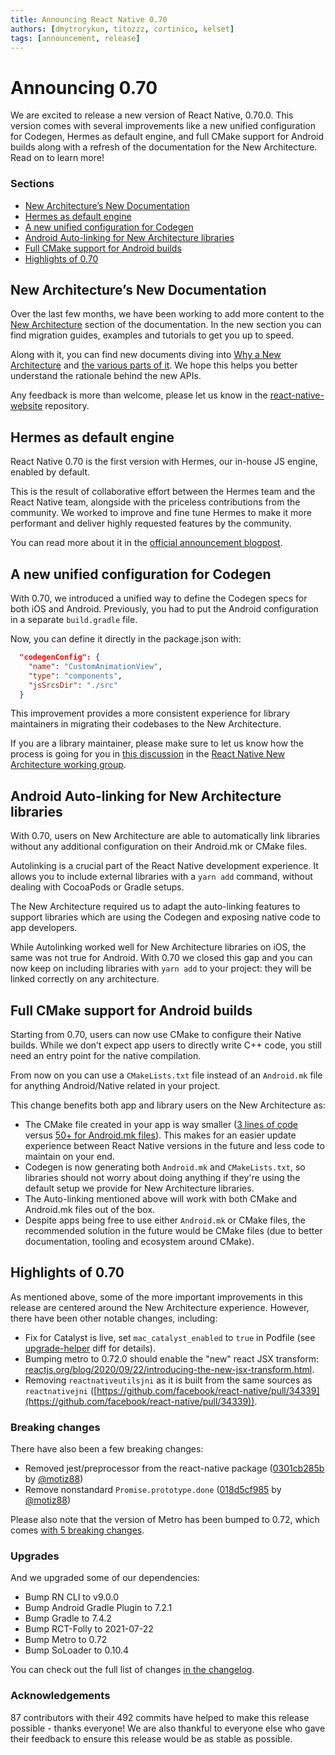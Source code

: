 ```yaml
---
title: Announcing React Native 0.70
authors: [dmytrorykun, titozzz, cortinico, kelset]
tags: [announcement, release]
---
```


# Announcing 0.70

We are excited to release a new version of React Native, 0.70.0. This version comes with several improvements like a new unified configuration for Codegen, Hermes as default engine, and full CMake support for Android builds along with a refresh of the documentation for the New Architecture. Read on to learn more!

### Sections

- [New Architecture’s New Documentation](/blog/2022/09/05/version-070#new-architectures-new-documentation)
- [Hermes as default engine](/blog/2022/09/05/version-070#hermes-as-default-engine)
- [A new unified configuration for Codegen](/blog/2022/09/05/version-070#a-new-unified-configuration-for-codegen)
- [Android Auto-linking for New Architecture libraries](/blog/2022/09/05/version-070#android-auto-linking-for-new-architecture-libraries)
- [Full CMake support for Android builds](/blog/2022/09/05/version-070#full-cmake-support-for-android-builds)
- [Highlights of 0.70](/blog/2022/09/05/version-070#highlights-of-070)

<!--truncate-->

## New Architecture’s New Documentation

Over the last few months, we have been working to add more content to the [New Architecture](https://reactnative.dev/docs/next/the-new-architecture/landing-page) section of the documentation. In the new section you can find migration guides, examples and tutorials to get you up to speed.

Along with it, you can find new documents diving into [Why a New Architecture](https://reactnative.dev/docs/next/the-new-architecture/why) and [the various parts of it](https://reactnative.dev/docs/next/the-new-architecture/pillars). We hope this helps you better understand the rationale behind the new APIs.

Any feedback is more than welcome, please let us know in the [react-native-website](https://github.com/facebook/react-native-website) repository.

## Hermes as default engine

React Native 0.70 is the first version with Hermes, our in-house JS engine, enabled by default.

This is the result of collaborative effort between the Hermes team and the React Native team, alongside with the priceless contributions from the community. We worked to improve and fine tune Hermes to make it more performant and deliver highly requested features by the community.

You can read more about it in the [official announcement blogpost](https://reactnative.dev/blog/2022/07/08/hermes-as-the-default).

## A new unified configuration for Codegen

With 0.70, we introduced a unified way to define the Codegen specs for both iOS and Android. Previously, you had to put the Android configuration in a separate `build.gradle` file.

Now, you can define it directly in the package.json with:

```json
  "codegenConfig": {
    "name": "CustomAnimationView",
    "type": "components",
    "jsSrcsDir": "./src"
  }
```

This improvement provides a more consistent experience for library maintainers in migrating their codebases to the New Architecture.

If you are a library maintainer, please make sure to let us know how the process is going for you in [this discussion](https://github.com/reactwg/react-native-new-architecture/discussions/6) in the [React Native New Architecture working group](https://github.com/reactwg/react-native-new-architecture).

## Android Auto-linking for New Architecture libraries

With 0.70, users on New Architecture are able to automatically link libraries without any additional configuration on their Android.mk or CMake files.

Autolinking is a crucial part of the React Native development experience. It allows you to include external libraries with a `yarn add` command, without dealing with CocoaPods or Gradle setups.

The New Architecture required us to adapt the auto-linking features to support libraries which are using the Codegen and exposing native code to app developers.

While Autolinking worked well for New Architecture libraries on iOS, the same was not true for Android. With 0.70 we closed this gap and you can now keep on including libraries with `yarn add` to your project: they will be linked correctly on any architecture.

## Full CMake support for Android builds

Starting from 0.70, users can now use CMake to configure their Native builds. While we don’t expect app users to directly write C++ code, you still need an entry point for the native compilation.

From now on you can use a `CMakeLists.txt` file instead of an `Android.mk` file for anything Android/Native related in your project.

This change benefits both app and library users on the New Architecture as:

- The CMake file created in your app is way smaller ([3 lines of code](https://github.com/facebook/react-native/blob/9923ac1b524ae959abdf50a28a3094198015f77e/packages/rn-tester/android/app/src/main/jni/CMakeLists.txt#L6-L11) versus [50+ for Android.mk files](https://github.com/facebook/react-native/blob/main/template/android/app/src/main/jni/Android.mk?rgh-link-date=2022-07-20T18%3A29%3A07Z)). This makes for an easier update experience between React Native versions in the future and less code to maintain on your end.
- Codegen is now generating both `Android.mk` and `CMakeLists.txt`, so libraries should not worry about doing anything if they're using the default setup we provide for New Architecture libraries.
- The Auto-linking mentioned above will work with both CMake and Android.mk files out of the box.
- Despite apps being free to use either `Android.mk` or CMake files, the recommended solution in the future would be CMake files (due to better documentation, tooling and ecosystem around CMake).

## Highlights of 0.70

As mentioned above, some of the more important improvements in this release are centered around the New Architecture experience. However, there have been other notable changes, including:

- Fix for Catalyst is live, set `mac_catalyst_enabled` to `true` in Podfile (see [upgrade-helper](https://react-native-community.github.io/upgrade-helper/?from=0.69.1&to=0.70.0-rc.0) diff for details).
- Bumping metro to 0.72.0 should enable the "new" react JSX transform: [reactjs.org/blog/2020/09/22/introducing-the-new-jsx-transform.html](https://reactjs.org/blog/2020/09/22/introducing-the-new-jsx-transform.html).
- Removing `reactnativeutilsjni` as it is built from the same sources as `reactnativejni` ([https://github.com/facebook/react-native/pull/34339](https://github.com/facebook/react-native/pull/34339)).

### Breaking changes

There have also been a few breaking changes:

- Removed jest/preprocessor from the react-native package ([0301cb285b](https://github.com/facebook/react-native/commit/0301cb285b2e85b48a397fe58d565196654d9754) by [@motiz88](https://github.com/motiz88))
- Remove nonstandard `Promise.prototype.done` ([018d5cf985](https://github.com/facebook/react-native/commit/018d5cf985497273dd700b56168cf1cf64f498d5) by [@motiz88](https://github.com/motiz88))

Please also note that the version of Metro has been bumped to 0.72, which comes [with 5 breaking changes](https://github.com/facebook/metro/releases/tag/v0.72.0).

### Upgrades

And we upgraded some of our dependencies:

- Bump RN CLI to v9.0.0
- Bump Android Gradle Plugin to 7.2.1
- Bump Gradle to 7.4.2
- Bump RCT-Folly to 2021-07-22
- Bump Metro to 0.72
- Bump SoLoader to 0.10.4

You can check out the full list of changes [in the changelog](https://github.com/facebook/react-native/blob/main/CHANGELOG.md).

### Acknowledgements

87 contributors with their 492 commits have helped to make this release possible - thanks everyone! We are also thankful to everyone else who gave their feedback to ensure this release would be as stable as possible.
